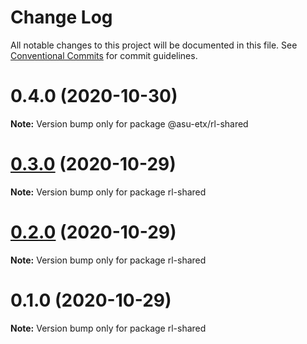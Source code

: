 # Change Log

All notable changes to this project will be documented in this file.
See [Conventional Commits](https://conventionalcommits.org) for commit guidelines.

# 0.4.0 (2020-10-30)

**Note:** Version bump only for package @asu-etx/rl-shared





# [0.3.0](http://github.com/jstanley70/ETX-ASU/ring-leader/compare/rl-shared@0.2.0...rl-shared@0.3.0) (2020-10-29)

**Note:** Version bump only for package rl-shared





# [0.2.0](https://github.com/ETX-ASU/ring-leader/compare/rl-shared@0.1.0...rl-shared@0.2.0) (2020-10-29)

**Note:** Version bump only for package rl-shared





# 0.1.0 (2020-10-29)

**Note:** Version bump only for package rl-shared
